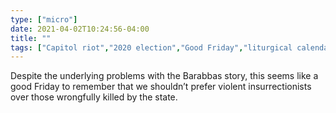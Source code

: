 ```yaml
---
type: ["micro"]
date: 2021-04-02T10:24:56-04:00
title: ""
tags: ["Capitol riot","2020 election","Good Friday","liturgical calendar"]
---
```

Despite the underlying problems with the Barabbas story, this seems like a good Friday to remember that we shouldn’t prefer violent insurrectionists over those wrongfully killed by the state.

